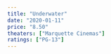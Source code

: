 ```yaml
---
title: "Underwater"
date: "2020-01-11"
price: "8.50"
theaters: ["Marquette Cinemas"]
ratings: ["PG-13"]
---
```

